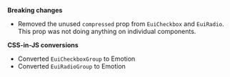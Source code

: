 **Breaking changes**

- Removed the unused `compressed` prop from `EuiCheckbox` and `EuiRadio`. This prop was not doing anything on individual components.

**CSS-in-JS conversions**

- Converted `EuiCheckboxGroup` to Emotion
- Converted `EuiRadioGroup` to Emotion
